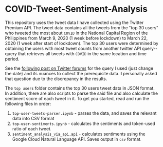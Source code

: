 # COVID-Tweet-Sentiment-Analysis

This repository uses the tweet data I have collected using the Twitter Premium API. The tweet data contains all the tweets from the "top 30 users" who tweeted the most about `COVID` in the National Capital Region of the Philippines from March 9, 2020 (1 week before lockdown) to March 22, 2020 (1 week after start of lockdown). The top 30 users were determined by obtaining the users with most tweet counts from another twitter API query--query that retrieves all tweets with `COVID` in the same location and time period. 

See the <a href="https://twittercommunity.com/t/twitter-data-and-counts-endpoints-mismatch/146719">following post on Twitter forums</a> for the query I used (just change the date) and its nuances to collect the prerequisite data. I personally asked that question due to the discrepancy in the results.

The `top users` folder contains the top 30 users tweet data in JSON format. In addition, there are also scripts to parse the said file and also calculate the sentiment score of each tweet in it. To get you started, read and run the following files in order:
1. `top-user-tweets-parser.ipynb` - parses the data, and saves the relevant data into CSV format 
2. `top-user-sentiments.ipynb` - calculates the sentiments and token-used ratio of each tweet.
3. `sentiment_analysis_via_api.api` - calculates sentiments using the Google Cloud Natural Language API. Saves output in `csv` format. 